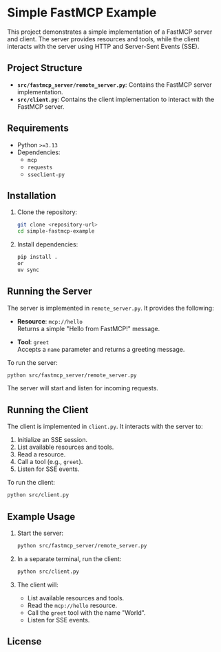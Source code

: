 # Simple FastMCP Example

This project demonstrates a simple implementation of a FastMCP server and client. The server provides resources and tools, while the client interacts with the server using HTTP and Server-Sent Events (SSE).

## Project Structure

- **`src/fastmcp_server/remote_server.py`**: Contains the FastMCP server implementation.
- **`src/client.py`**: Contains the client implementation to interact with the FastMCP server.

## Requirements

- Python `>=3.13`
- Dependencies:
  - `mcp`
  - `requests`
  - `sseclient-py`

## Installation

1. Clone the repository:
   ```bash
   git clone <repository-url>
   cd simple-fastmcp-example
   ```

2. Install dependencies:
   ```bash
   pip install .
   or 
   uv sync
   ```

## Running the Server

The server is implemented in `remote_server.py`. It provides the following:

- **Resource**: `mcp://hello`  
  Returns a simple "Hello from FastMCP!" message.

- **Tool**: `greet`  
  Accepts a `name` parameter and returns a greeting message.

To run the server:

```bash
python src/fastmcp_server/remote_server.py
```

The server will start and listen for incoming requests.

## Running the Client

The client is implemented in `client.py`. It interacts with the server to:

1. Initialize an SSE session.
2. List available resources and tools.
3. Read a resource.
4. Call a tool (e.g., `greet`).
5. Listen for SSE events.

To run the client:

```bash
python src/client.py
```

## Example Usage

1. Start the server:
   ```bash
   python src/fastmcp_server/remote_server.py
   ```

2. In a separate terminal, run the client:
   ```bash
   python src/client.py
   ```

3. The client will:
   - List available resources and tools.
   - Read the `mcp://hello` resource.
   - Call the `greet` tool with the name "World".
   - Listen for SSE events.

## License
